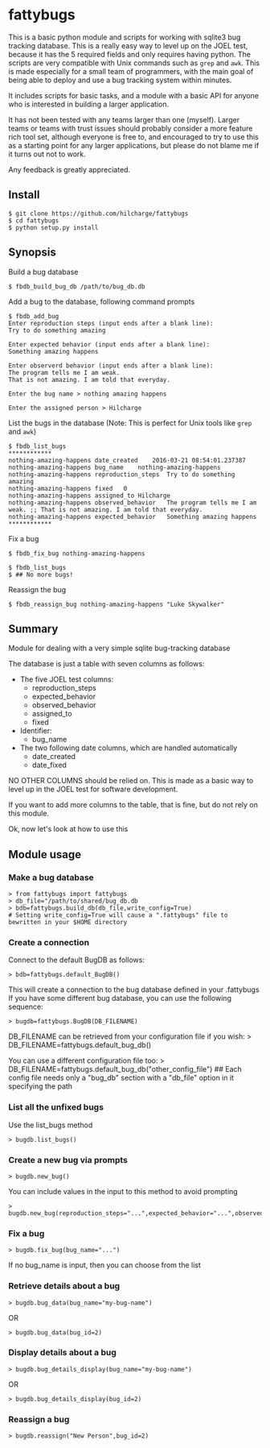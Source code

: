 # fattybugs
This is a basic python module and scripts for working with sqlite3 bug tracking database. This is a really easy way to level up on the JOEL test, because it has the 5 required fields and only requires having python. The scripts are very compatible with Unix commands such as `grep` and `awk`. This is made especially for a small team of programmers, with the main goal of being able to deploy and use a bug tracking system within minutes.

It includes scripts for basic tasks, and a module with a basic API for anyone who is interested in building a larger application. 

It has not been tested with any teams larger than one (myself). Larger teams or teams with trust issues should probably consider a more feature rich tool set, although everyone is free to, and encouraged to try to use this as a starting point for any larger applications, but please do not blame me if it turns out not to work.

Any feedback is greatly appreciated.


Install
--------

    $ git clone https://github.com/hilcharge/fattybugs
    $ cd fattybugs
    $ python setup.py install


Synopsis
------------

Build a bug database

    $ fbdb_build_bug_db /path/to/bug_db.db

Add a bug to the database, following command prompts

    $ fbdb_add_bug
    Enter reproduction steps (input ends after a blank line):
    Try to do something amazing

    Enter expected behavior (input ends after a blank line):
    Something amazing happens

    Enter observerd behavior (input ends after a blank line):
    The program tells me I am weak. 
    That is not amazing. I am told that everyday.

    Enter the bug name > nothing amazing happens

    Enter the assigned person > Hilcharge


List the bugs in the database
(Note: This is perfect for Unix tools like `grep` and `awk`)

    $ fbdb_list_bugs    
    ************
    nothing-amazing-happens	date_created	2016-03-21 08:54:01.237387
    nothing-amazing-happens	bug_name	nothing-amazing-happens
    nothing-amazing-happens	reproduction_steps	Try to do something amazing
    nothing-amazing-happens	fixed	0
    nothing-amazing-happens	assigned_to	Hilcharge
    nothing-amazing-happens	observed_behavior	The program tells me I am weak. ;; That is not amazing. I am told that everyday.
    nothing-amazing-happens	expected_behavior	Something amazing happens
    ************

Fix a bug
    
    $ fbdb_fix_bug nothing-amazing-happens

    $ fbdb_list_bugs
    $ ## No more bugs!

Reassign the bug

    $ fbdb_reassign_bug nothing-amazing-happens "Luke Skywalker"


Summary
--------

Module for dealing with a very simple sqlite bug-tracking database

The database is just a table with seven columns as follows:

* The five JOEL test columns:
    * reproduction_steps
    * expected_behavior
    * observed_behavior
    * assigned_to
    * fixed
* Identifier:
    * bug_name
* The two following date columns, which are handled automatically
    * date_created
    * date_fixed


NO OTHER COLUMNS should be relied on. This is made as a basic way to level up in the JOEL test for software development.

If you want to add more columns to the table, that is fine, but do not rely on this module.

Ok, now let's look at how to use this

Module usage
--------------

### Make a bug database ###
   
    > from fattybugs import fattybugs
    > db_file="/path/to/shared/bug_db.db
    > bdb=fattybugs.build_db(db_file,write_config=True)
    # Setting write_config=True will cause a ".fattybugs" file to bewritten in your $HOME directory

### Create a connection ###

Connect to the default BugDB as follows:

    > bdb=fattybugs.default_BugDB()

This will create a connection to the bug database defined in your .fattybugs
If you have some different bug database, you can use the following sequence:

    > bugdb=fattybugs.BugDB(DB_FILENAME)

DB_FILENAME can be retrieved from your configuration file if you wish:
    > DB_FILENAME=fattybugs.default_bug_db()

You can use a different configuration file too:
    > DB_FILENAME=fattybugs.default_bug_db("other_config_file")
    ## Each config file needs only a "bug_db" section with a "db_file" option in it specifying the path


### List all the unfixed bugs ###

Use the list_bugs method

    > bugdb.list_bugs()


### Create a new bug via prompts ### 

    > bugdb.new_bug()


You can include values in the input to this method to avoid prompting

    > bugdb.new_bug(reproduction_steps="...",expected_behavior="...",observed_behavior="...",assigned_to="...",bug_name="...")


### Fix a bug ###

    > bugdb.fix_bug(bug_name="...")

If no bug_name is input, then you can choose from the list


### Retrieve details about a bug ###

    > bugdb.bug_data(bug_name="my-bug-name")

OR
 
    > bugdb.bug_data(bug_id=2)
 

### Display details about a bug ### 

    > bugdb.bug_details_display(bug_name="my-bug-name")

OR
 
    > bugdb.bug_details_display(bug_id=2) 



### Reassign a bug ###

    > bugdb.reassign("New Person",bug_id=2)    


